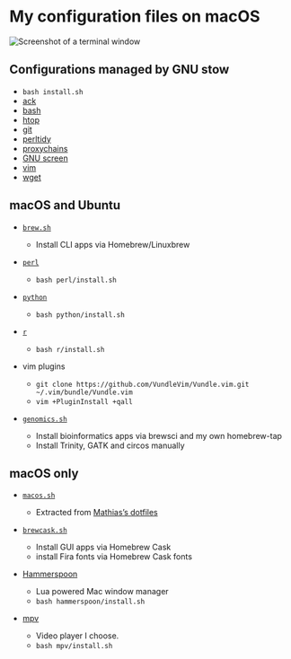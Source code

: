 # My configuration files on macOS

![Screenshot of a terminal window](images/screen.png)

## Configurations managed by GNU stow

* `bash install.sh`
* [ack](stow-ack/)
* [bash](stow-bash/)
* [htop](stow-htop/)
* [git](stow-git/)
* [perltidy](stow-perltidy/)
* [proxychains](stow-proxychains/)
* [GNU screen](stow-screen/)
* [vim](stow-vim/)
* [wget](stow-wget/)

## macOS and Ubuntu

* [`brew.sh`](brew.sh)
    * Install CLI apps via Homebrew/Linuxbrew

* [`perl`](perl/)
    * `bash perl/install.sh`

* [`python`](python/)
    * `bash python/install.sh`

* [`r`](r/)
    * `bash r/install.sh`

* vim plugins
    * `git clone https://github.com/VundleVim/Vundle.vim.git ~/.vim/bundle/Vundle.vim`
    * `vim +PluginInstall +qall`

* [`genomics.sh`](genomics.sh)
    * Install bioinformatics apps via brewsci and my own homebrew-tap
    * Install Trinity, GATK and circos manually

## macOS only

* [`macos.sh`](macos.sh)
    * Extracted from [Mathias’s dotfiles](https://github.com/mathiasbynens/dotfiles/blob/master/.macos)

* [`brewcask.sh`](brewcask.sh)
    * Install GUI apps via Homebrew Cask
    * install Fira fonts via Homebrew Cask fonts

* [Hammerspoon](hammerspoon/)
    * Lua powered Mac window manager
    * `bash hammerspoon/install.sh`

* [mpv](mpv/)
    * Video player I choose.
    * `bash mpv/install.sh`
